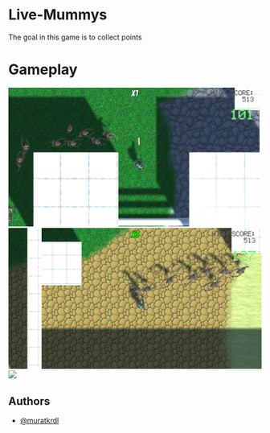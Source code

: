 
# Live-Mummys

The goal in this game is to collect points


# Gameplay

<img src="https://github.com/muratkrdl/Live-Mummys/blob/main/Picture.png" width="500">

<img src="https://github.com/muratkrdl/Live-Mummys/blob/main/Picture%202.png" width="700">

<img src="https://github.com/muratkrdl/Live-Mummys/blob/main/Gameplay.gif" width="auto">


## Authors

- [@muratkrdl](https://github.com/muratkrdl)

